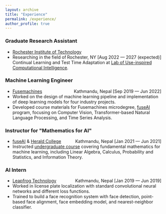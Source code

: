 ```yaml
---
layout: archive
title: "Experience"
permalink: /experience/
author_profile: true
---
```


### Graduate Research Assistant  
  * [Rochester Institute of Technology](https://www.rit.edu/computing/)  <span style="float: right;"> 
 Rochester, NY [Aug 2022 — 2027 (expected)]</span>  
  * Researching in the field of Continual Learning and Test Time Adaptation at [Lab of Use-inspired Computational Intelligence](https://ruililuci.com//).

### Machine Learning Engineer 
  * [Fusemachines](https://fusemachines.com/)   <span style="float: right;"> 
 Kathmandu, Nepal [Sep 2019 — Jun 2022] </span> 
  * Worked on the design of machine learning pipeline and implementation of deep learning models for four industry projects. 
  * Developed course materials for Fusemachines microdegree, [fuseAI](https://fuse.ai/ai-programs/microdegree-specialization/) program, focusing on Computer Vision, Transformer-based Natural Language Processing, and Time Series Analysis.

### Instructor for "Mathematics for AI"
  * [fuseAI](https://fuse.ai/ai-programs/) & [Herald College](https://heraldcollege.edu.np/) <span style="float: right;"> 
 Kathmandu, Nepal [Jan 2021 — Jun 2021]</span> 
  * Instructed [undergraduate course](https://fuse.ai/ai-programs/foundations-in-artificial-intelligence/) covering fundamental mathematics for machine learning, including Linear Algebra, Calculus, Probability and Statistics, and Information Theory.

### AI Intern
  * [Leapfrog Technology](https://www.lftechnology.com/) <span style="float: right;"> 
  Kathmandu, Nepal [Jan 2019 — Jun 2019]</span>
  * Worked in license plate localization with standard convolutional neural networks and different loss functions.
  * Trained to build a face recognition system with face detection, point-based face alignment, face embedding model, and nearest-neighbor classifier.
